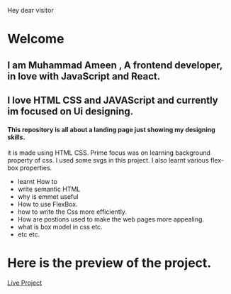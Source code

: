 Hey dear visitor
# Welcome
## I am Muhammad Ameen , A frontend developer, in love with JavaScript and React.
## I love HTML CSS and JAVAScript and currently im focused on Ui designing.
#### This repository is  all about a landing page just showing my designing skills.
it is made using HTML CSS. Prime focus was on learning background property of css.
I used some svgs in this project.
I also learnt various flex-box properties.
- learnt How to 
 - write semantic HTML
 - why is emmet useful
 - How to use FlexBox.
 - how to write the Css more efficiently.
 - How are postions used to make the web pages more appealing.
 - what is box model in css etc.
 - etc etc.

# Here is the preview of the project.
[Live Project](https://webdesignservicepage.netlify.app/)
